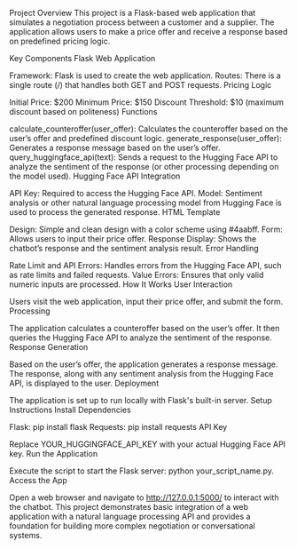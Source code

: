 Project Overview
This project is a Flask-based web application that simulates a negotiation process between a customer and a supplier. The application allows users to make a price offer and receive a response based on predefined pricing logic.

Key Components
Flask Web Application

Framework: Flask is used to create the web application.
Routes: There is a single route (/) that handles both GET and POST requests.
Pricing Logic

Initial Price: $200
Minimum Price: $150
Discount Threshold: $10 (maximum discount based on politeness)
Functions

calculate_counteroffer(user_offer): Calculates the counteroffer based on the user’s offer and predefined discount logic.
generate_response(user_offer): Generates a response message based on the user’s offer.
query_huggingface_api(text): Sends a request to the Hugging Face API to analyze the sentiment of the response (or other processing depending on the model used).
Hugging Face API Integration

API Key: Required to access the Hugging Face API.
Model: Sentiment analysis or other natural language processing model from Hugging Face is used to process the generated response.
HTML Template

Design: Simple and clean design with a color scheme using #4aabff.
Form: Allows users to input their price offer.
Response Display: Shows the chatbot’s response and the sentiment analysis result.
Error Handling

Rate Limit and API Errors: Handles errors from the Hugging Face API, such as rate limits and failed requests.
Value Errors: Ensures that only valid numeric inputs are processed.
How It Works
User Interaction

Users visit the web application, input their price offer, and submit the form.
Processing

The application calculates a counteroffer based on the user’s offer.
It then queries the Hugging Face API to analyze the sentiment of the response.
Response Generation

Based on the user’s offer, the application generates a response message.
The response, along with any sentiment analysis from the Hugging Face API, is displayed to the user.
Deployment

The application is set up to run locally with Flask's built-in server.
Setup Instructions
Install Dependencies

Flask: pip install flask
Requests: pip install requests
API Key

Replace YOUR_HUGGINGFACE_API_KEY with your actual Hugging Face API key.
Run the Application

Execute the script to start the Flask server: python your_script_name.py.
Access the App

Open a web browser and navigate to http://127.0.0.1:5000/ to interact with the chatbot.
This project demonstrates basic integration of a web application with a natural language processing API and provides a foundation for building more complex negotiation or conversational systems.
